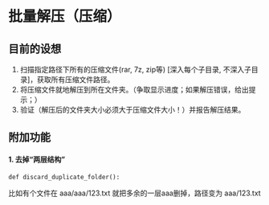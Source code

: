 # 批量解压（压缩）

## 目前的设想
1. 扫描指定路径下所有的压缩文件(rar, 7z, zip等)	[深入每个子目录, 不深入子目录]，获取所有压缩文件路径。
2. 将压缩文件就地解压到所在文件夹。（争取显示进度；如果解压错误，给出提示；）
3. 验证（解压后的文件夹大小必须大于压缩文件大小！）并报告解压结果。

## 附加功能
#### 1. 去掉“两层结构”
    def discard_duplicate_folder():
比如有个文件在 aaa/aaa/123.txt 就把多余的一层aaa删掉，路径变为 aaa/123.txt